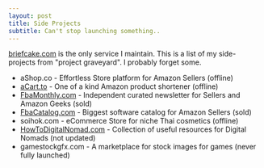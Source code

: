 ```yaml
---
layout: post
title: Side Projects
subtitle: Can't stop launching something..
---
```


[briefcake.com](https://briefcake.com) is the only service I maintain. This is a list of my side-projects from 
"project graveyard". I probably forget some. 

- aShop.co - Effortless Store platform for Amazon Sellers (offline) 
- [aCart.to](https://github.com/skatkov/acart) - One of a kind Amazon product shortener (offline)
- [FbaMonthly.com](https://www.fbamonthly.com) - Independent curated newsletter for Sellers and Amazon Geeks (sold) 
- [FbaCatalog.com](https://www.fbacatalog.com) - Biggest software catalog for Amazon Sellers (sold)
- soihok.com - eCommerce Store for niche Thai cosmetics (offline)
- [HowToDigitalNomad.com](http://www.howtodigitalnomad.com/) - Collection of useful resources for Digital Nomads (not updated)
- gamestockgfx.com - A marketplace for stock images for games (never fully launched)


